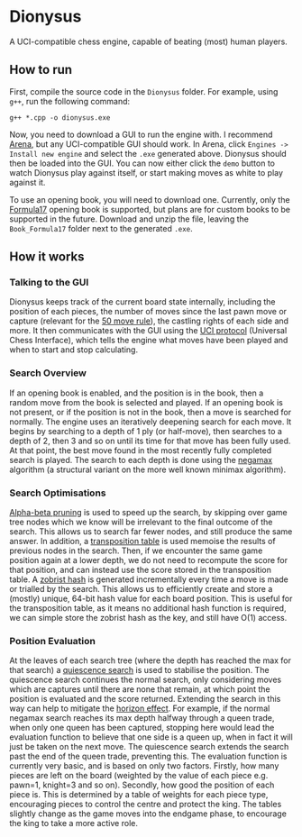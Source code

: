# Dionysus
A UCI-compatible chess engine, capable of beating (most) human players.

## How to run
First, compile the source code in the `Dionysus` folder. For example, using `g++`, run the following command:
```
g++ *.cpp -o dionysus.exe
```
Now, you need to download a GUI to run the engine with. I recommend [Arena](http://www.playwitharena.de/), but any UCI-compatible GUI should work.
In Arena, click `Engines -> Install new engine` and select the `.exe` generated above. Dionysus should then be loaded into the GUI. You can now either click the `demo` button to watch Dionysus play against itself, or start making moves as white to play against it.

To use an opening book, you will need to download one. Currently, only the [Formula17](https://rybkaforum.net/cgi-bin/rybkaforum/topic_show.pl?tid=33232) opening book is supported, but plans are for custom books to be supported in the future.
Download and unzip the file, leaving the `Book_Formula17` folder next to the generated `.exe`.

## How it works
### Talking to the GUI
Dionysus keeps track of the current board state internally, including the position of each pieces, the number of moves since the last pawn move or capture (relevant for the [50 move rule](https://www.chessprogramming.org/Fifty-move_Rule)), the castling rights of each side and more. It then communicates with the GUI using the [UCI protocol](http://wbec-ridderkerk.nl/html/UCIProtocol.html) (Universal Chess Interface), which tells the engine what moves have been played and when to start and stop calculating.

### Search Overview
If an opening book is enabled, and the position is in the book, then a random move from the book is selected and played. If an opening book is not present, or if the position is not in the book, then a move is searched for normally. The engine uses an iteratively deepening search for each move. It begins by searching to a depth of 1 ply (or half-move), then searches to a depth of 2, then 3 and so on until its time for that move has been fully used. At that point, the best move found in the most recently fully completed search is played. 
The search to each depth is done using the [negamax](https://en.wikipedia.org/wiki/Negamax) algorithm (a structural variant on the more well known minimax algorithm). 

### Search Optimisations
[Alpha-beta pruning](https://en.wikipedia.org/wiki/Negamax#Negamax_with_alpha_beta_pruning) is used to speed up the search, by skipping over game tree nodes which we know will be irrelevant to the final outcome of the search. This allows us to search far fewer nodes, and still produce the same answer.
In addition, a [transposition table](https://en.wikipedia.org/wiki/Negamax#Negamax_with_alpha_beta_pruning_and_transposition_tables) is used memoise the results of previous nodes in the search. Then, if we encounter the same game position again at a lower depth, we do not need to recompute the score for that position, and can instead use the score stored in the transposition table.
A [zobrist hash](https://www.chessprogramming.org/Zobrist_Hashing) is generated incrementally every time a move is made or trialled by the search. This allows us to efficiently create and store a (mostly) unique, 64-bit hash value for each board position. This is useful for the transposition table, as it means no additional hash function is required, we can simple store the zobrist hash as the key, and still have O(1) access.

### Position Evaluation
At the leaves of each search tree (where the depth has reached the max for that search) a [quiescence search](https://en.wikipedia.org/wiki/Quiescence_search) is used to stabilise the position. The quiescence search continues the normal search, only considering moves which are captures until there are none that remain, at which point the position is evaluated and the score returned. Extending the search in this way can help to mitigate the [horizon effect](https://en.wikipedia.org/wiki/Horizon_effect). For example, if the normal negamax search reaches its max depth halfway through a queen trade, when only one queen has been captured, stopping here would lead the evaluation function to believe that one side is a queen up, when in fact it will just be taken on the next move. The quiescence search extends the search past the end of the queen trade, preventing this.
The evaluation function is currently very basic, and is based on only two factors. Firstly, how many pieces are left on the board (weighted by the value of each piece e.g. pawn=1, knight=3 and so on). Secondly, how good the position of each piece is. This is determined by a table of weights for each piece type, encouraging pieces to control the centre and protect the king. The tables slightly change as the game moves into the endgame phase, to encourage the king to take a more active role.
